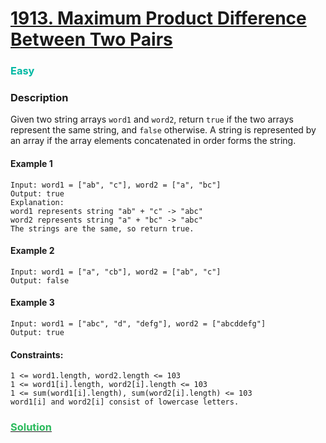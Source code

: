 # [1913. Maximum Product Difference Between Two Pairs](https://leetcode.com/problems/maximum-product-difference-between-two-pairs/)

### <span style="color:rgb(0, 184, 163)">Easy</span>

### Description

Given two string arrays `word1` and `word2`, return `true` if the two arrays represent the same string, and `false` otherwise.
A string is represented by an array if the array elements concatenated in order forms the string.

#### Example 1

```plaintext
Input: word1 = ["ab", "c"], word2 = ["a", "bc"]
Output: true
Explanation:
word1 represents string "ab" + "c" -> "abc"
word2 represents string "a" + "bc" -> "abc"
The strings are the same, so return true.
```

#### Example 2

```plaintext
Input: word1 = ["a", "cb"], word2 = ["ab", "c"]
Output: false
```

#### Example 3

```plaintext
Input: word1 = ["abc", "d", "defg"], word2 = ["abcddefg"]
Output: true
```

#### Constraints:

```plaintext
1 <= word1.length, word2.length <= 103
1 <= word1[i].length, word2[i].length <= 103
1 <= sum(word1[i].length), sum(word2[i].length) <= 103
word1[i] and word2[i] consist of lowercase letters.
```

### [<span style='color: rgb(44, 187, 93)'>Solution</span>](./solution.ts)

